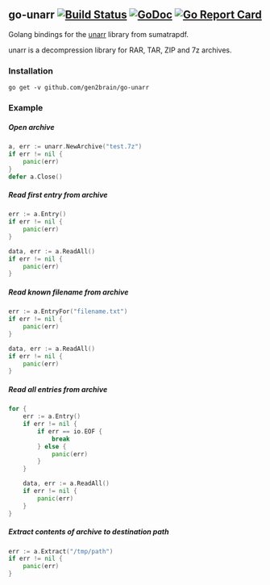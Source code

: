 ## go-unarr [![Build Status](https://travis-ci.org/gen2brain/go-unarr.svg?branch=master)](https://travis-ci.org/gen2brain/go-unarr) [![GoDoc](https://godoc.org/github.com/gen2brain/go-unarr?status.svg)](https://godoc.org/github.com/gen2brain/go-unarr) [![Go Report Card](https://goreportcard.com/badge/github.com/gen2brain/go-unarr)](https://goreportcard.com/report/github.com/gen2brain/go-unarr)

Golang bindings for the [unarr](https://github.com/sumatrapdfreader/sumatrapdf/tree/master/ext/unarr) library from sumatrapdf.

unarr is a decompression library for RAR, TAR, ZIP and 7z archives.

### Installation

    go get -v github.com/gen2brain/go-unarr

### Example

##### Open archive
```go
a, err := unarr.NewArchive("test.7z")
if err != nil {
    panic(err)
}
defer a.Close()
```

##### Read first entry from archive
```go
err := a.Entry()
if err != nil {
    panic(err)
}

data, err := a.ReadAll()
if err != nil {
    panic(err)
}
```

##### Read known filename from archive
```go
err := a.EntryFor("filename.txt")
if err != nil {
    panic(err)
}

data, err := a.ReadAll()
if err != nil {
    panic(err)
}
```

##### Read all entries from archive
```go
for {
    err := a.Entry()
    if err != nil {
        if err == io.EOF {
            break
        } else {
            panic(err)
        }
    }

    data, err := a.ReadAll()
    if err != nil {
        panic(err)
    }
}
```

##### Extract contents of archive to destination path
```go
err := a.Extract("/tmp/path")
if err != nil {
    panic(err)
}
```
